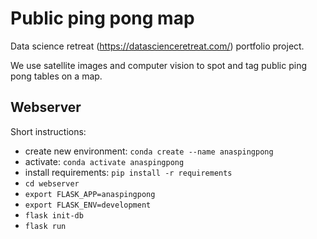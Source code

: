 # Public ping pong map

Data science retreat (https://datascienceretreat.com/) portfolio project.

We use satellite images and computer vision to spot and tag public ping pong 
tables on a map.
  
## Webserver

Short instructions:

- create new environment: `conda create --name anaspingpong`
- activate: `conda activate anaspingpong`
- install requirements: `pip install -r requirements`
- `cd webserver`
- `export FLASK_APP=anaspingpong`
- `export FLASK_ENV=development`
- `flask init-db`
- `flask run`
